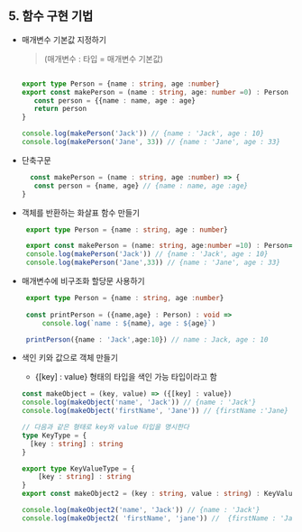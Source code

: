 ## 5. 함수 구현 기법
   - 매개변수 기본값 지정하기
      > (매개변수 : 타입 = 매개변수 기본값)
      
      ```typescript

     export type Person = {name : string, age :number}
     export const makePerson = (name : string, age: number =0) : Person => {
         const person = {{name : name, age : age}        
         return person
     }
     
     console.log(makePerson('Jack')) // {name : 'Jack', age : 10}
     console.log(makePerson('Jane', 33)) // {name : 'Jane', age : 33}
      ```
   - 단축구문
      ```typescript
        const makePerson = (name : string, age :number) => {
         const person = {name, age} // {name : name, age :age}
     }
       ```
   
   - 객체를 반환하는 화살표 함수 만들기
      ```typescript
       export type Person = {name : string, age : number}
     
       export const makePerson = (name: string, age:number =10) : Person=> ({name, age)}
       console.log(makePerson('Jack')) // {name : 'Jack', age : 10}
       console.log(makePerson('Jane',33)) // {name : 'Jane', age : 33}
      ```
   - 매개변수에 비구조화 할당문 사용하기
      ```typescript
       export type Person = {name : string, age :number}
       
       const printPerson = ({name,age} : Person) : void =>
           console.log(`name : ${name}, age : ${age}`)
     
       printPerson({name : 'Jack',age:10}) // name : Jack, age : 10
      ```
   - 색인 키와 값으로 객체 만들기
      - {[key] : value} 형태의 타입을 색인 가능 타입이라고 함
      ```typescript
      const makeObject = (key, value) => ({[key] : value})
      console.log(makeObject('name', 'Jack')) // {name : 'Jack'}
      console.log(makeObject('firstName', 'Jane')) // {firstName :'Jane}
     
      // 다음과 같은 형태로 key와 value 타입을 명시한다
      type KeyType = {
        [key : string] : string 
      }
     
      export type KeyValueType = {
          [key : string] : string
      } 
      export const makeObject2 = (key : string, value : string) : KeyValueType => ({[key] : value})
     
      console.log(makeObject2('name', 'Jack')) // {name : 'Jack'}
      console.log(makeObject2( 'firstName', 'jane')) //  {firstName : 'Jane'}
 
     

      ```
